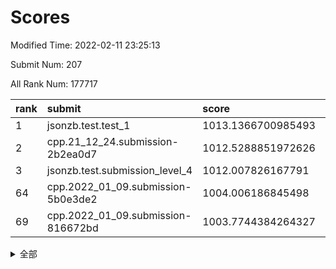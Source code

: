 # Scores

Modified Time: 2022-02-11 23:25:13

Submit Num: 207

All Rank Num: 177717

| rank |               submit               |       score        |       sigma        | pk_num |
| :--- | :--------------------------------- | :----------------- | :----------------- | :----- |
| 1    | jsonzb.test.test_1                 | 1013.1366700985493 | 0.8237851307157724 | 3429   |
| 2    | cpp.21_12_24.submission-2b2ea0d7   | 1012.5288851972626 | 0.7812310014719747 | 3435   |
| 3    | jsonzb.test.submission_level_4     | 1012.007826167791  | 0.7708382390710934 | 3437   |
| 64   | cpp.2022_01_09.submission-5b0e3de2 | 1004.006186845498  | 0.7152415746469469 | 3435   |
| 69   | cpp.2022_01_09.submission-816672bd | 1003.7744384264327 | 0.7045257147920032 | 3433   |


<details>
<summary>全部</summary>

| rank |                 submit                 |       score        |       sigma        | pk_num |
| :--- | :------------------------------------- | :----------------- | :----------------- | :----- |
| 1    | jsonzb.test.test_1                     | 1013.1366700985493 | 0.8237851307157724 | 3429   |
| 2    | cpp.21_12_24.submission-2b2ea0d7       | 1012.5288851972626 | 0.7812310014719747 | 3435   |
| 3    | jsonzb.test.submission_level_4         | 1012.007826167791  | 0.7708382390710934 | 3437   |
| 4    | gobigger.level_3.submission_level_3_13 | 1011.9564592290026 | 0.795660318095943  | 3436   |
| 5    | gobigger.level_3.submission_level_3_36 | 1011.6653998652675 | 0.8007784876939072 | 3431   |
| 6    | gobigger.level_3.submission_level_3_16 | 1011.5297774241993 | 0.7925217219201377 | 3434   |
| 7    | gobigger.level_3.submission_level_3_28 | 1011.226373427027  | 0.7907404885607683 | 3432   |
| 8    | gobigger.level_3.submission_level_3_21 | 1011.1400332869908 | 0.7833415870265342 | 3437   |
| 9    | gobigger.level_3.submission_level_3_46 | 1011.1277514963598 | 0.7506421006062436 | 3424   |
| 10   | gobigger.level_3.submission_level_3_38 | 1011.0996921444915 | 0.7612803653842238 | 3436   |
| 11   | gobigger.level_3.submission_level_3_48 | 1011.0130962309131 | 0.7595668586352599 | 3435   |
| 12   | gobigger.level_3.submission_level_3_40 | 1010.9997583815025 | 0.7639133897414725 | 3432   |
| 13   | gobigger.level_3.submission_level_3_42 | 1010.937818201635  | 0.7792514629211151 | 3432   |
| 14   | gobigger.level_3.submission_level_3_9  | 1010.9303491569646 | 0.7693844454397499 | 3431   |
| 15   | gobigger.level_3.submission_level_3_30 | 1010.8240148306944 | 0.770450485580579  | 3439   |
| 16   | gobigger.level_3.submission_level_3_27 | 1010.8167895766936 | 0.7647607345638006 | 3437   |
| 17   | gobigger.level_3.submission_level_3_44 | 1010.7421835064915 | 0.7761624656795137 | 3436   |
| 18   | gobigger.level_3.submission_level_3_10 | 1010.7341742294929 | 0.7706909034228497 | 3435   |
| 19   | gobigger.level_3.submission_level_3_39 | 1010.7197234017215 | 0.7738126942155923 | 3437   |
| 20   | gobigger.level_3.submission_level_3_15 | 1010.6002682986039 | 0.7706174765927485 | 3434   |
| 21   | gobigger.level_3.submission_level_3_5  | 1010.5994619113363 | 0.7846664561496389 | 3436   |
| 22   | gobigger.level_3.submission_level_3_8  | 1010.524202385879  | 0.7879170177613247 | 3431   |
| 23   | gobigger.level_3.submission_level_3_41 | 1010.4583202524545 | 0.7561378513774485 | 3435   |
| 24   | gobigger.level_3.submission_level_3_29 | 1010.3913408116672 | 0.772737384692125  | 3432   |
| 25   | gobigger.level_3.submission_level_3_11 | 1010.2559412318803 | 0.767882842976453  | 3429   |
| 26   | gobigger.level_3.submission_level_3_3  | 1010.1255879322741 | 0.7344110195836375 | 3430   |
| 27   | gobigger.level_3.submission_level_3_31 | 1010.1117593171554 | 0.7698808465701206 | 3431   |
| 28   | gobigger.level_3.submission_level_3_35 | 1010.0041372933644 | 0.7646583970784483 | 3432   |
| 29   | gobigger.level_3.submission_level_3_0  | 1010.0004050086776 | 0.7586970110754382 | 3428   |
| 30   | gobigger.level_3.submission_level_3_24 | 1009.9111518772945 | 0.7272981094001331 | 3436   |
| 31   | gobigger.level_3.submission_level_3_20 | 1009.8912484989675 | 0.759882407898516  | 3434   |
| 32   | gobigger.level_3.submission_level_3_23 | 1009.8612701027372 | 0.7798276545663806 | 3435   |
| 33   | gobigger.level_3.submission_level_3_25 | 1009.7995566046508 | 0.7586624713548644 | 3428   |
| 34   | gobigger.level_3.submission_level_3_18 | 1009.7580456011195 | 0.7466800550087455 | 3432   |
| 35   | gobigger.level_3.submission_level_3_19 | 1009.7089428589296 | 0.7698461603883401 | 3429   |
| 36   | gobigger.level_3.submission_level_3_4  | 1009.6894170864771 | 0.7612098853560468 | 3432   |
| 37   | gobigger.level_3.submission_level_3_43 | 1009.6755203806539 | 0.7545166403708771 | 3433   |
| 38   | gobigger.level_3.submission_level_3_47 | 1009.6323398754809 | 0.7422449778721484 | 3434   |
| 39   | gobigger.level_3.submission_level_3_32 | 1009.5466244776084 | 0.7475775868064007 | 3436   |
| 40   | gobigger.level_3.submission_level_3_14 | 1009.4697646990579 | 0.7788761138951802 | 3430   |
| 41   | gobigger.level_3.submission_level_3_26 | 1009.3460125978407 | 0.7588100058915382 | 3437   |
| 42   | gobigger.level_3.submission_level_3_1  | 1009.2966905776241 | 0.7450931886310516 | 3435   |
| 43   | gobigger.level_3.submission_level_3_12 | 1009.2367357463911 | 0.7627893155688992 | 3434   |
| 44   | gobigger.level_3.submission_level_3_6  | 1009.1274156998484 | 0.7404093135069093 | 3436   |
| 45   | gobigger.level_3.submission_level_3_33 | 1009.1246680978356 | 0.751357162370265  | 3432   |
| 46   | gobigger.level_3.submission_level_3_45 | 1008.9204065703635 | 0.7449462594918265 | 3436   |
| 47   | gobigger.level_3.submission_level_3_22 | 1008.8833455478808 | 0.748709370656716  | 3431   |
| 48   | gobigger.level_3.submission_level_3_34 | 1008.8555996755717 | 0.7652797240914779 | 3436   |
| 49   | gobigger.level_3.submission_level_3_7  | 1008.854026747306  | 0.7488130966704222 | 3435   |
| 50   | gobigger.level_3.submission_level_3_17 | 1008.6581888021399 | 0.7393073275285514 | 3436   |
| 51   | gobigger.level_3.submission_level_3_2  | 1008.552612098862  | 0.7587543996913704 | 3433   |
| 52   | gobigger.level_3.submission_level_3_37 | 1008.3868854169299 | 0.731138620140005  | 3427   |
| 53   | gobigger.level_3.submission_level_3_49 | 1008.1613287281369 | 0.751407955473403  | 3433   |
| 54   | gobigger.level_1.submission_level_1_45 | 1004.7353710472938 | 0.7281048581359127 | 3432   |
| 55   | gobigger.level_1.submission_level_1_34 | 1004.5761235100979 | 0.7273004515720357 | 3432   |
| 56   | gobigger.level_1.submission_level_1_47 | 1004.3793175843281 | 0.7203443311167095 | 3433   |
| 57   | gobigger.level_1.submission_level_1_15 | 1004.231716409406  | 0.7247734290025456 | 3431   |
| 58   | gobigger.level_1.submission_level_1_30 | 1004.191100613849  | 0.7093587207624494 | 3435   |
| 59   | gobigger.level_1.submission_level_1_18 | 1004.1864695237963 | 0.7135420415809585 | 3438   |
| 60   | gobigger.level_1.submission_level_1_23 | 1004.1659576828624 | 0.7159774181251172 | 3433   |
| 61   | gobigger.level_1.submission_level_1_36 | 1004.0845051509245 | 0.7232463241985947 | 3433   |
| 62   | gobigger.level_1.submission_level_1_46 | 1004.0687547713663 | 0.7189777531890696 | 3434   |
| 63   | gobigger.level_1.submission_level_1_6  | 1004.0503987415167 | 0.7233105693336873 | 3439   |
| 64   | cpp.2022_01_09.submission-5b0e3de2     | 1004.006186845498  | 0.7152415746469469 | 3435   |
| 65   | gobigger.level_1.submission_level_1_39 | 1004.0037059169582 | 0.7204591060359443 | 3436   |
| 66   | gobigger.level_1.submission_level_1_41 | 1003.8968426516599 | 0.7237002967366027 | 3431   |
| 67   | gobigger.level_1.submission_level_1_26 | 1003.8155254100761 | 0.7217246166481819 | 3438   |
| 68   | gobigger.level_1.submission_level_1_4  | 1003.8030008314871 | 0.7174834643780279 | 3435   |
| 69   | cpp.2022_01_09.submission-816672bd     | 1003.7744384264327 | 0.7045257147920032 | 3433   |
| 70   | gobigger.level_1.submission_level_1_2  | 1003.7040585338369 | 0.7217537348687889 | 3441   |
| 71   | gobigger.level_1.submission_level_1_5  | 1003.6984832424421 | 0.7295699980289027 | 3436   |
| 72   | gobigger.level_1.submission_level_1_37 | 1003.6862245654647 | 0.712870826302086  | 3429   |
| 73   | gobigger.level_1.submission_level_1_10 | 1003.6148213298037 | 0.7157728034423553 | 3436   |
| 74   | gobigger.level_1.submission_level_1_44 | 1003.5814129136543 | 0.7199813745301258 | 3431   |
| 75   | gobigger.level_1.submission_level_1_24 | 1003.5590497652283 | 0.7195525118481292 | 3433   |
| 76   | gobigger.level_1.submission_level_1_16 | 1003.5334393072767 | 0.7200887890946001 | 3437   |
| 77   | gobigger.level_1.submission_level_1_29 | 1003.4786754716258 | 0.7160360680131569 | 3436   |
| 78   | gobigger.level_1.submission_level_1_20 | 1003.452521772618  | 0.7141638967166466 | 3434   |
| 79   | gobigger.level_1.submission_level_1_35 | 1003.4338873553015 | 0.7182538281449996 | 3431   |
| 80   | gobigger.level_1.submission_level_1_19 | 1003.424833477033  | 0.7182351919126228 | 3437   |
| 81   | gobigger.level_1.submission_level_1_49 | 1003.400356610469  | 0.7165003234054582 | 3434   |
| 82   | gobigger.level_1.submission_level_1_48 | 1003.3953279177065 | 0.7245752982793373 | 3441   |
| 83   | gobigger.level_1.submission_level_1_22 | 1003.3817694730667 | 0.7148565896811097 | 3432   |
| 84   | gobigger.level_1.submission_level_1_32 | 1003.3617587983472 | 0.7069597090663722 | 3434   |
| 85   | gobigger.level_1.submission_level_1_40 | 1003.2892484681971 | 0.7171848104957472 | 3435   |
| 86   | gobigger.level_1.submission_level_1_33 | 1003.2638388663381 | 0.7168399468987601 | 3439   |
| 87   | gobigger.level_1.submission_level_1_3  | 1003.1832753205817 | 0.7221827908610097 | 3429   |
| 88   | gobigger.level_1.submission_level_1_31 | 1003.1308877723754 | 0.7097794893151309 | 3440   |
| 89   | gobigger.level_1.submission_level_1_9  | 1003.1198891793068 | 0.7209758535049572 | 3436   |
| 90   | gobigger.level_1.submission_level_1_14 | 1003.0476691450241 | 0.7084533137848559 | 3431   |
| 91   | gobigger.level_1.submission_level_1_43 | 1003.0362097628879 | 0.7202590107416705 | 3432   |
| 92   | gobigger.level_1.submission_level_1_21 | 1003.0352257166858 | 0.7044889982944084 | 3432   |
| 93   | gobigger.level_1.submission_level_1_8  | 1002.956210914668  | 0.7239830431392122 | 3435   |
| 94   | gobigger.level_1.submission_level_1_38 | 1002.8441737314613 | 0.7138666339889006 | 3434   |
| 95   | gobigger.level_1.submission_level_1_25 | 1002.669315821861  | 0.7201389519984561 | 3431   |
| 96   | gobigger.level_1.submission_level_1_13 | 1002.4576794050416 | 0.7204472010988906 | 3436   |
| 97   | gobigger.level_1.submission_level_1_0  | 1002.4286735059079 | 0.7121273368535778 | 3435   |
| 98   | gobigger.level_1.submission_level_1_17 | 1002.2986028870448 | 0.7202568055525937 | 3441   |
| 99   | gobigger.level_1.submission_level_1_11 | 1002.152597890071  | 0.7191897121990513 | 3432   |
| 100  | gobigger.level_1.submission_level_1_1  | 1002.091880222509  | 0.709341164228305  | 3435   |
| 101  | gobigger.level_1.submission_level_1_12 | 1002.0618355776808 | 0.713591624970253  | 3434   |
| 102  | gobigger.level_1.submission_level_1_28 | 1001.8194346877661 | 0.7021513911725297 | 3430   |
| 103  | gobigger.level_1.submission_level_1_27 | 1001.7017470637692 | 0.7078637355911197 | 3436   |
| 104  | gobigger.level_1.submission_level_1_7  | 1001.57059398485   | 0.7139685501127766 | 3441   |
| 105  | gobigger.level_1.submission_level_1_42 | 1001.3513094456822 | 0.6999030672102684 | 3432   |
| 106  | gobigger.random.submission_random_7    | 997.0525075272462  | 0.7153386978428687 | 3437   |
| 107  | gobigger.random.submission_random_4    | 996.9363661552518  | 0.7270372785535983 | 3432   |
| 108  | gobigger.random.submission_random_16   | 996.917663273442   | 0.7048611908219757 | 3433   |
| 109  | gobigger.random.submission_random_8    | 996.8513093039684  | 0.7210644745518408 | 3427   |
| 110  | gobigger.random.submission_random_48   | 996.8403452497156  | 0.7070946528221557 | 3433   |
| 111  | gobigger.random.submission_random_27   | 996.742216099323   | 0.7121722503177204 | 3431   |
| 112  | gobigger.random.submission_random_2    | 996.660845963911   | 0.7138208130476098 | 3437   |
| 113  | gobigger.random.submission_random_24   | 996.6546574934408  | 0.6986204917277552 | 3434   |
| 114  | gobigger.random.submission_random_13   | 996.647321795588   | 0.7169169051204388 | 3430   |
| 115  | gobigger.random.submission_random_29   | 996.6020171450041  | 0.7214205502748157 | 3438   |
| 116  | gobigger.random.submission_random_41   | 996.6010228489931  | 0.7217159518419274 | 3437   |
| 117  | gobigger.random.submission_random_34   | 996.5540605300217  | 0.7276637110457918 | 3434   |
| 118  | gobigger.random.submission_random_17   | 996.4743839799562  | 0.7107552962338606 | 3436   |
| 119  | gobigger.random.submission_random_39   | 996.388822629483   | 0.7091383658157199 | 3434   |
| 120  | gobigger.random.submission_random_26   | 996.3460385174733  | 0.7100290449947215 | 3434   |
| 121  | gobigger.random.submission_random_6    | 996.3293965482013  | 0.7160244734989166 | 3433   |
| 122  | gobigger.random.submission_random_35   | 996.2962258936368  | 0.7091112361766951 | 3438   |
| 123  | gobigger.random.submission_random_11   | 996.2333787396668  | 0.7125182033357307 | 3433   |
| 124  | gobigger.random.submission_random_5    | 996.096207140459   | 0.7098494484850234 | 3430   |
| 125  | gobigger.random.submission_random_49   | 996.0896335171831  | 0.7143607382819521 | 3434   |
| 126  | gobigger.random.submission_random_47   | 996.0116311045631  | 0.7137363033339833 | 3435   |
| 127  | gobigger.random.submission_random_31   | 995.9935231436957  | 0.7127619096069937 | 3441   |
| 128  | gobigger.random.submission_random_14   | 995.9381719633733  | 0.707951610460272  | 3428   |
| 129  | gobigger.random.submission_random_40   | 995.9257111235233  | 0.7093584513504018 | 3437   |
| 130  | gobigger.random.submission_random_18   | 995.9225520322366  | 0.7026141831600665 | 3437   |
| 131  | gobigger.random.submission_random_3    | 995.8928519354033  | 0.7027655819141652 | 3434   |
| 132  | gobigger.random.submission_random_0    | 995.8754110737744  | 0.7217123853030641 | 3433   |
| 133  | gobigger.random.submission_random_30   | 995.8569508625491  | 0.7137148948256903 | 3432   |
| 134  | gobigger.random.submission_random_45   | 995.8464213802862  | 0.7133856682612477 | 3437   |
| 135  | gobigger.random.submission_random_38   | 995.8419657672216  | 0.7098629278187707 | 3435   |
| 136  | gobigger.random.submission_random_37   | 995.8389984180144  | 0.711082755064491  | 3437   |
| 137  | gobigger.random.submission_random_43   | 995.7853010307596  | 0.7094475155776763 | 3435   |
| 138  | gobigger.random.submission_random_32   | 995.7705268827315  | 0.709212845150848  | 3436   |
| 139  | gobigger.random.submission_random_25   | 995.735813797256   | 0.705621693267948  | 3438   |
| 140  | gobigger.random.submission_random_15   | 995.6592335075024  | 0.718871728560678  | 3432   |
| 141  | gobigger.random.submission_random_36   | 995.6532604217795  | 0.7066325654590622 | 3429   |
| 142  | gobigger.random.submission_random_23   | 995.5293738829876  | 0.7111777424651782 | 3433   |
| 143  | gobigger.random.submission_random_19   | 995.4245464399868  | 0.721694143489922  | 3437   |
| 144  | gobigger.random.submission_random_12   | 995.4233586745121  | 0.722703990252655  | 3432   |
| 145  | gobigger.random.submission_random_44   | 995.3498961231478  | 0.7081383674551692 | 3438   |
| 146  | gobigger.random.submission_random_20   | 995.3422064247707  | 0.7051292404626228 | 3437   |
| 147  | gobigger.random.submission_random_1    | 995.2813309473639  | 0.7119175648084819 | 3436   |
| 148  | gobigger.random.submission_random_28   | 995.2508996549101  | 0.7134253299220954 | 3429   |
| 149  | gobigger.random.submission_random_42   | 995.2152007752255  | 0.7233102424040907 | 3437   |
| 150  | gobigger.random.submission_random_10   | 995.181827703428   | 0.7198612960113847 | 3437   |
| 151  | gobigger.random.submission_random_46   | 995.128947101383   | 0.7149903822611644 | 3431   |
| 152  | gobigger.random.submission_random_33   | 995.0176372909889  | 0.7068134203981251 | 3434   |
| 153  | gobigger.random.submission_random_22   | 994.9963859024552  | 0.7175594568754505 | 3432   |
| 154  | gobigger.random.submission_random_21   | 994.699405383474   | 0.7082978790091969 | 3428   |
| 155  | gobigger.random.submission_random_9    | 994.6641536003083  | 0.704968605916082  | 3437   |
| 156  | gobigger.level_2.submission_level_2_18 | 993.6526831471714  | 0.7387908991003822 | 3438   |
| 157  | gobigger.level_2.submission_level_2_10 | 993.6441138075436  | 0.7395129426917836 | 3436   |
| 158  | gobigger.level_2.submission_level_2_27 | 993.5540164514254  | 0.732096422736743  | 3434   |
| 159  | gobigger.level_2.submission_level_2_13 | 993.4464777546197  | 0.7290135237645132 | 3434   |
| 160  | gobigger.level_2.submission_level_2_45 | 993.329449900401   | 0.7326324946729406 | 3438   |
| 161  | gobigger.level_2.submission_level_2_36 | 993.1122602925371  | 0.7378946880038173 | 3431   |
| 162  | gobigger.level_2.submission_level_2_24 | 993.0763517005148  | 0.7300114797930879 | 3434   |
| 163  | gobigger.level_2.submission_level_2_38 | 993.0399014534037  | 0.742432611093571  | 3431   |
| 164  | gobigger.level_2.submission_level_2_30 | 992.7463710878988  | 0.7371492077695297 | 3433   |
| 165  | gobigger.level_2.submission_level_2_41 | 992.7075543253932  | 0.7407392262729987 | 3436   |
| 166  | gobigger.level_2.submission_level_2_21 | 992.6808574629879  | 0.7287277335854137 | 3429   |
| 167  | gobigger.level_2.submission_level_2_14 | 992.5684207719444  | 0.7502768351530539 | 3439   |
| 168  | gobigger.level_2.submission_level_2_46 | 992.4752302091226  | 0.737115890109119  | 3435   |
| 169  | gobigger.level_2.submission_level_2_25 | 992.424706802362   | 0.7383784309890088 | 3438   |
| 170  | gobigger.level_2.submission_level_2_44 | 992.4193319455312  | 0.7287690166200019 | 3435   |
| 171  | gobigger.level_2.submission_level_2_1  | 992.39644013123    | 0.7520283305099565 | 3439   |
| 172  | gobigger.level_2.submission_level_2_37 | 992.3828755601543  | 0.7434186363219035 | 3439   |
| 173  | gobigger.level_2.submission_level_2_34 | 992.1497373603394  | 0.7432463086069394 | 3436   |
| 174  | gobigger.level_2.submission_level_2_31 | 992.1437286739841  | 0.761428017948432  | 3435   |
| 175  | gobigger.level_2.submission_level_2_12 | 992.0931367410268  | 0.7449153876315645 | 3428   |
| 176  | gobigger.level_2.submission_level_2_5  | 992.0904251379325  | 0.736724043146449  | 3433   |
| 177  | gobigger.level_2.submission_level_2_4  | 992.0776352852799  | 0.7542970408203649 | 3435   |
| 178  | gobigger.level_2.submission_level_2_35 | 992.041338814118   | 0.745338132746874  | 3434   |
| 179  | gobigger.level_2.submission_level_2_2  | 992.0168163519758  | 0.744206332268257  | 3432   |
| 180  | gobigger.level_2.submission_level_2_8  | 992.0041068939278  | 0.7531177454154149 | 3435   |
| 181  | gobigger.level_2.submission_level_2_20 | 991.9077315335132  | 0.7365654174304721 | 3436   |
| 182  | gobigger.level_2.submission_level_2_22 | 991.751223958092   | 0.7392449648617698 | 3433   |
| 183  | gobigger.level_2.submission_level_2_48 | 991.7142246695591  | 0.7408378467151377 | 3432   |
| 184  | gobigger.level_2.submission_level_2_28 | 991.6188736058972  | 0.7472090851261218 | 3434   |
| 185  | gobigger.level_2.submission_level_2_39 | 991.589056787501   | 0.7533169035785029 | 3430   |
| 186  | gobigger.level_2.submission_level_2_6  | 991.5790165768188  | 0.7410597210120209 | 3433   |
| 187  | gobigger.level_2.submission_level_2_49 | 991.5771061337875  | 0.7639704418117491 | 3438   |
| 188  | gobigger.level_2.submission_level_2_7  | 991.5649425456086  | 0.7536586785088951 | 3440   |
| 189  | gobigger.level_2.submission_level_2_17 | 991.5593600396464  | 0.742247617462054  | 3436   |
| 190  | gobigger.level_2.submission_level_2_23 | 991.5052809409215  | 0.7517957089497113 | 3434   |
| 191  | gobigger.level_2.submission_level_2_15 | 991.480147448089   | 0.75121517158033   | 3436   |
| 192  | gobigger.level_2.submission_level_2_33 | 991.3640148030418  | 0.7535987425209458 | 3431   |
| 193  | gobigger.level_2.submission_level_2_16 | 991.3384177565487  | 0.7571481925924652 | 3432   |
| 194  | gobigger.level_2.submission_level_2_43 | 991.3225468682515  | 0.7470119257581601 | 3436   |
| 195  | gobigger.level_2.submission_level_2_29 | 991.3216187937264  | 0.7405623867582466 | 3433   |
| 196  | gobigger.level_2.submission_level_2_32 | 991.2395290966995  | 0.7582105318340104 | 3437   |
| 197  | gobigger.level_2.submission_level_2_47 | 991.2228039872166  | 0.7451165706206925 | 3438   |
| 198  | gobigger.level_2.submission_level_2_42 | 991.202779950607   | 0.7668341327112692 | 3437   |
| 199  | gobigger.level_2.submission_level_2_19 | 991.1942531156553  | 0.7704134419615362 | 3437   |
| 200  | gobigger.level_2.submission_level_2_9  | 991.193889368774   | 0.7369501670980668 | 3434   |
| 201  | gobigger.level_2.submission_level_2_40 | 991.1528423454057  | 0.7526163114186768 | 3434   |
| 202  | gobigger.level_2.submission_level_2_11 | 990.879766696885   | 0.7599152053069368 | 3434   |
| 203  | gobigger.level_2.submission_level_2_0  | 990.6517864120877  | 0.7657861249010773 | 3433   |
| 204  | gobigger.level_2.submission_level_2_26 | 990.3895838250423  | 0.7624561624429083 | 3433   |
| 205  | gobigger.level_2.submission_level_2_3  | 990.1067791447621  | 0.7640061067975085 | 3432   |
| 206  | gobigger.none.submission_none_0        | 976.9486803961713  | 1.3390701496118638 | 3438   |
| 207  | gobigger.none.submission_none_1        | 976.8636955311251  | 1.3500625821201155 | 3435   |

</details>